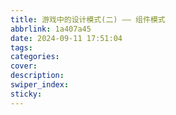 ```yaml
---
title: 游戏中的设计模式(二) —— 组件模式
abbrlink: 1a407a45
date: 2024-09-11 17:51:04
tags:
categories:
cover:
description:
swiper_index:
sticky:
---
```

